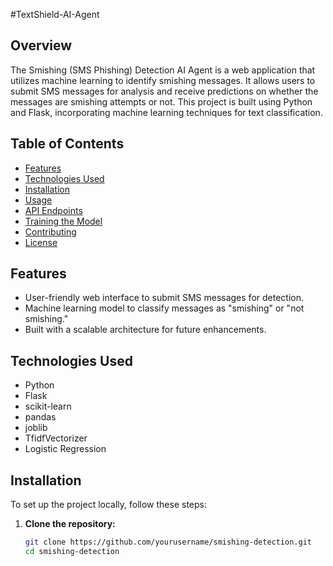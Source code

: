 #TextShield-AI-Agent

## Overview

The Smishing (SMS Phishing) Detection AI Agent is a web application that utilizes machine learning to identify smishing messages. It allows users to submit SMS messages for analysis and receive predictions on whether the messages are smishing attempts or not. This project is built using Python and Flask, incorporating machine learning techniques for text classification.

## Table of Contents

- [Features](#features)
- [Technologies Used](#technologies-used)
- [Installation](#installation)
- [Usage](#usage)
- [API Endpoints](#api-endpoints)
- [Training the Model](#training-the-model)
- [Contributing](#contributing)
- [License](#license)

## Features

- User-friendly web interface to submit SMS messages for detection.
- Machine learning model to classify messages as "smishing" or "not smishing."
- Built with a scalable architecture for future enhancements.

## Technologies Used

- Python
- Flask
- scikit-learn
- pandas
- joblib
- TfidfVectorizer
- Logistic Regression

## Installation

To set up the project locally, follow these steps:

1. **Clone the repository:**

   ```bash
   git clone https://github.com/yourusername/smishing-detection.git
   cd smishing-detection

